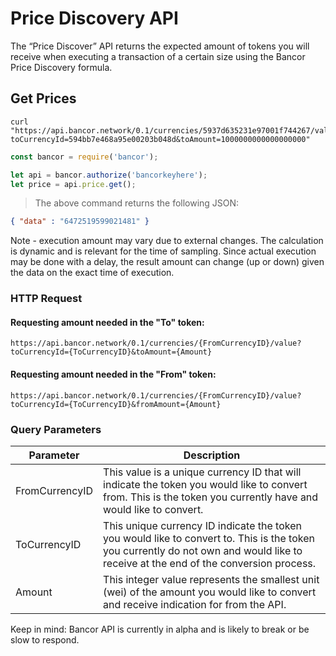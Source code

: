 # Price Discovery API

The “Price Discover” API returns the expected amount of tokens you will receive when executing a transaction of a certain size using the Bancor Price Discovery formula.

## Get Prices

```shell
curl "https://api.bancor.network/0.1/currencies/5937d635231e97001f744267/value?toCurrencyId=594bb7e468a95e00203b048d&toAmount=1000000000000000000"
```

```javascript
const bancor = require('bancor');

let api = bancor.authorize('bancorkeyhere');
let price = api.price.get();
```

> The above command returns the following JSON:

```json
{ "data" : "6472519599021481" }
```

Note - execution amount may vary due to external changes. The calculation is dynamic and is relevant for the time of sampling. Since actual execution may be done with a delay, the result amount can change (up or down) given the data on the exact time of execution.

### HTTP Request

#### Requesting amount needed in the "To" token:
`https://api.bancor.network/0.1/currencies/{FromCurrencyID}/value?toCurrencyId={ToCurrencyID}&toAmount={Amount}`

#### Requesting amount needed in the "From" token:

`https://api.bancor.network/0.1/currencies/{FromCurrencyID}/value?toCurrencyId={ToCurrencyID}&fromAmount={Amount}`


### Query Parameters

Parameter | Description
--------- | -----------
FromCurrencyID |  This value is a unique currency ID that will indicate the token you would like to convert from. This is the token you currently have and would like to convert.
ToCurrencyID | This unique currency ID indicate the token you would like to convert to. This is the token you currently do not own and would like to receive at the end of the conversion process.
Amount | This integer value represents the smallest unit (wei) of the amount you would like to convert and receive indication for from the API.

<aside class="success">
Keep in mind: Bancor API is currently in alpha and is likely to break or be slow to respond.
</aside>
